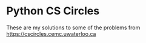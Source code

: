 # Python CS Circles
These are my solutions to some of the problems from https://cscircles.cemc.uwaterloo.ca